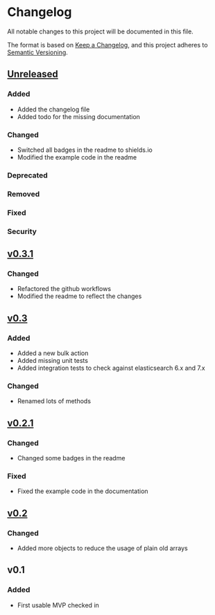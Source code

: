 # Changelog
All notable changes to this project will be documented in this file.

The format is based on [Keep a Changelog](https://keepachangelog.com/en/1.0.0/),
and this project adheres to [Semantic Versioning](https://semver.org/spec/v2.0.0.html).

## [Unreleased](https://github.com/CodeDuck42/elasticsearch/compare/v0.3.1...HEAD)

### Added
- Added the changelog file
- Added todo for the missing documentation

### Changed
- Switched all badges in the readme to shields.io
- Modified the example code in the readme

### Deprecated
### Removed
### Fixed
### Security

## [v0.3.1](https://github.com/CodeDuck42/elasticsearch/compare/v0.3...v0.3.1)

### Changed
- Refactored the github workflows
- Modified the readme to reflect the changes

## [v0.3](https://github.com/CodeDuck42/elasticsearch/compare/0.2.1...v0.3)

### Added
- Added a new bulk action
- Added missing unit tests
- Added integration tests to check against elasticsearch 6.x and 7.x

### Changed
- Renamed lots of methods

## [v0.2.1](https://github.com/CodeDuck42/elasticsearch/compare/0.2...0.2.1)

### Changed
- Changed some badges in the readme

### Fixed
- Fixed the example code in the documentation

## [v0.2](https://github.com/CodeDuck42/elasticsearch/compare/v0.1...0.2)

### Changed
- Added more objects to reduce the usage of plain old arrays

## v0.1

### Added
- First usable MVP checked in
